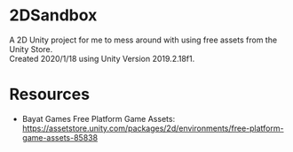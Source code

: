 # 2DSandbox
A 2D Unity project for me to mess around with using free assets from the Unity Store.  
Created 2020/1/18 using Unity Version 2019.2.18f1.

# Resources
- Bayat Games Free Platform Game Assets: https://assetstore.unity.com/packages/2d/environments/free-platform-game-assets-85838
